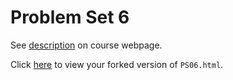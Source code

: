 # Problem Set 6

See [description](https://rudeboybert.github.io/STAT495/#problem_set_6) on course webpage.

Click [here](http://htmlpreview.github.io/?https://github.com/abby-shah/PS06/PS06.html) to view your forked version of `PS06.html`.
